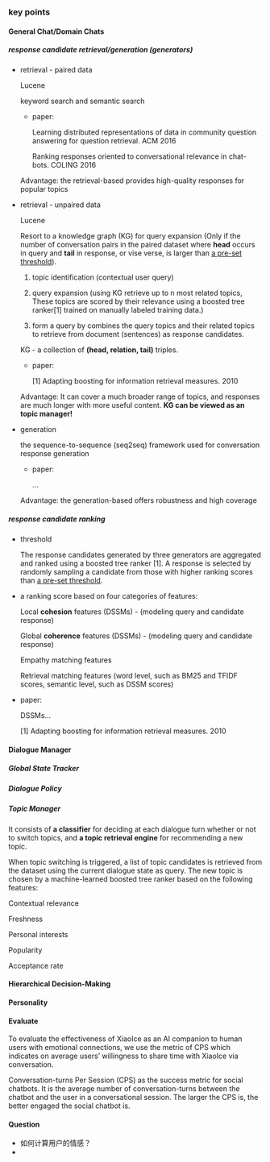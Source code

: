 ### key points

#### General Chat/Domain Chats

##### response candidate retrieval/generation (generators)

+ retrieval - paired data

  Lucene

  keyword search and semantic search

  + paper:

    Learning distributed representations of data in community question answering for question retrieval. ACM 2016

    Ranking responses oriented to conversational relevance in chat-bots. COLING 2016

  Advantage: the retrieval-based provides high-quality responses for popular topics

+ retrieval - unpaired data

  Lucene

  Resort to a knowledge graph (KG) for query expansion (Only if the number of conversation pairs in the paired dataset where **head** occurs in query and **tail** in response, or vise verse, is larger than <u>a pre-set threshold</u>).

  1. topic identification (contextual user query)

  2. query expansion (using KG retrieve up to n most related topics, These topics are scored by their relevance using a boosted tree ranker[1] trained on manually labeled training data.)

  3. form a query by combines the query topics and their related topics to retrieve from document (sentences) as response candidates.

  KG - a collection of **(head, relation, tail)** triples.

  + paper:

    [1] Adapting boosting for information retrieval measures. 2010

  Advantage: It can cover a much broader range of topics, and responses are much longer with more useful content. **KG can be viewed as an topic manager!**

+ generation

  the sequence-to-sequence (seq2seq) framework used for conversation response generation

  + paper:

    ...

  Advantage: the generation-based offers robustness and high coverage

##### response candidate ranking

+ threshold

  The response candidates generated by three generators are aggregated and ranked using a boosted tree ranker [1]. A response is selected by randomly sampling a candidate from those with higher ranking scores than <u>a pre-set threshold</u>.

+ a ranking score based on four categories of features:

  Local **cohesion** features (DSSMs) - (modeling query and candidate response)

  Global **coherence** features (DSSMs) - (modeling query and candidate response)

  Empathy matching features

  Retrieval matching features (word level, such as BM25 and TFIDF scores, semantic level, such as DSSM scores)

+ paper:

  DSSMs...

  [1] Adapting boosting for information retrieval measures. 2010

#### Dialogue Manager

##### Global State Tracker

##### Dialogue Policy

##### Topic Manager

It consists of **a classifier** for deciding at each dialogue turn whether or not to switch topics, and **a topic retrieval engine** for recommending a new topic.

When topic switching is triggered, a list of topic candidates is retrieved from the dataset using the current dialogue state as query. The new topic is chosen by a machine-learned boosted tree ranker based on the following features:

Contextual relevance

Freshness

Personal interests

Popularity

Acceptance rate

#### Hierarchical Decision-Making



#### Personality



#### Evaluate

To evaluate the effectiveness of XiaoIce as an AI companion to human users with emotional connections, we use the metric of CPS which indicates on average users’ willingness to share time with XiaoIce via conversation.

Conversation-turns Per Session (CPS) as the success metric for social chatbots. It is the average number of conversation-turns between the chatbot and the user in a conversational session. The larger the CPS is, the better engaged the social chatbot is.

#### Question

+ 如何计算用户的情感？
+ 



